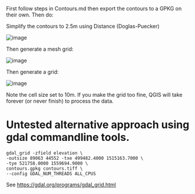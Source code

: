 


First follow steps in Contours.md then export the contours to a GPKG on their own. Then do:


Simplify the contours to 2.5m using Distance (Doglas-Puecker)

![image](https://user-images.githubusercontent.com/178003/120866157-44c5c280-c587-11eb-9498-6240727e2f56.png)

Then generate a mesh grid: 

![image](https://user-images.githubusercontent.com/178003/120866951-d4b83c00-c588-11eb-825f-13a3918e3adf.png)

Then generate a grid:

![image](https://user-images.githubusercontent.com/178003/120864923-f44d6580-c584-11eb-9b7f-49e8181b0af9.png)

Note the cell size set to 10m. If you make the grid too fine, QGIS will take forever (or never finish) to process the data.






# Untested alternative approach using gdal commandline tools.

```
gdal_grid -zfield elevation \
-outsize 89063 44552 -txe 499482.4000 1515163.7000 \
-tye 521758.0000 1559694.9000 \
contours.gpkg contours.tiff \
--config GDAL_NUM_THREADS ALL_CPUS
```

See https://gdal.org/programs/gdal_grid.html
